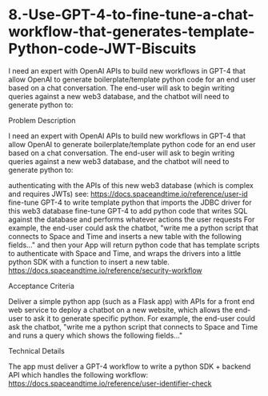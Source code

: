 # 8.-Use-GPT-4-to-fine-tune-a-chat-workflow-that-generates-template-Python-code-JWT-Biscuits
I need an expert with OpenAI APIs to build new workflows in GPT-4 that allow OpenAI to generate boilerplate/template python code for an end user based on a chat conversation. The end-user will ask to begin writing queries against a new web3 database, and the chatbot will need to generate python to:

Problem Description

I need an expert with OpenAI APIs to build new workflows in GPT-4 that allow OpenAI to generate boilerplate/template python code for an end user based on a chat conversation. The end-user will ask to begin writing queries against a new web3 database, and the chatbot will need to generate python to:

authenticating with the APIs of this new web3 database (which is complex and requires JWTs) see: https://docs.spaceandtime.io/reference/user-id
fine-tune GPT-4 to write template python that imports the JDBC driver for this web3 database
fine-tune GPT-4 to add python code that writes SQL against the database and performs whatever actions the user requests
For example, the end-user could ask the chatbot, "write me a python script that connects to Space and Time and inserts a new table with the following fields..." and then your App will return python code that has template scripts to authenticate with Space and Time, and wraps the drivers into a little python SDK with a function to insert a new table.
https://docs.spaceandtime.io/reference/security-workflow

Acceptance Criteria

Deliver a simple python app (such as a Flask app) with APIs for a front end web service to deploy a chatbot on a new website, which allows the end-user to ask it to generate specific python. For example, the end-user could ask the chatbot, "write me a python script that connects to Space and Time and runs a query which shows the following fields..."

Technical Details

The app must deliver a GPT-4 workflow to write a python SDK + backend API which handles the following workflow: https://docs.spaceandtime.io/reference/user-identifier-check

